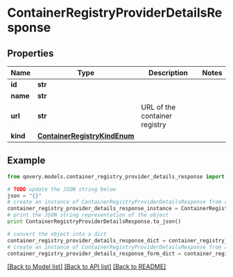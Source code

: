 # ContainerRegistryProviderDetailsResponse


## Properties

Name | Type | Description | Notes
------------ | ------------- | ------------- | -------------
**id** | **str** |  | 
**name** | **str** |  | 
**url** | **str** | URL of the container registry | 
**kind** | [**ContainerRegistryKindEnum**](ContainerRegistryKindEnum.md) |  | 

## Example

```python
from qovery.models.container_registry_provider_details_response import ContainerRegistryProviderDetailsResponse

# TODO update the JSON string below
json = "{}"
# create an instance of ContainerRegistryProviderDetailsResponse from a JSON string
container_registry_provider_details_response_instance = ContainerRegistryProviderDetailsResponse.from_json(json)
# print the JSON string representation of the object
print ContainerRegistryProviderDetailsResponse.to_json()

# convert the object into a dict
container_registry_provider_details_response_dict = container_registry_provider_details_response_instance.to_dict()
# create an instance of ContainerRegistryProviderDetailsResponse from a dict
container_registry_provider_details_response_form_dict = container_registry_provider_details_response.from_dict(container_registry_provider_details_response_dict)
```
[[Back to Model list]](../README.md#documentation-for-models) [[Back to API list]](../README.md#documentation-for-api-endpoints) [[Back to README]](../README.md)


